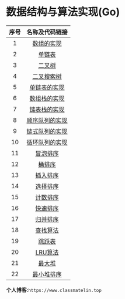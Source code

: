 # 数据结构与算法实现(Go)

|序号|名称及代码链接|
|:-:|:-:|
|1|[数组的实现](./Array/Array.go)|
|2|[单链表](./LinkedList/SingleLinkedList.go)|
|3|[二叉树](./Tree/BinaryTree.go)|
|4|[二叉搜索树](./Tree/BinarySearchTree.go)|
|5|[单链表的实现](./LinkedList/SingleLinkedList.go)|
|6|[数组栈的实现](./Stack/ArrayStack.go)|
|7|[链表栈的实现](./Stack/LinkedListStack.go)|
|8|[顺序队列的实现](./Queue/ArrayQueue.go)|
|9|[链式队列的实现](./Queue/LinkedListQueue.go)|
|10|[循环队列的实现](./Queue/CircularQueue.go)|
|11|[冒泡排序](./Sorts/BubbleSort.go)|
|12|[桶排序](./Sorts/BucketSort.go)|
|13|[插入排序](./Sorts/InsertSort.go)|
|14|[选择排序](./Sorts/SelectionSort.go)|
|15|[计数排序](./Sorts/CountingSort.go)|
|16|[快速排序](./Sorts/QuickSort.go)|
|17|[归并排序](./Sorts/MergeSort.go)|
|18|[查找算法](./Search/Search.go)|
|19|[跳跃表](./SkipList/SkipList.go)|
|20|[LRU算法](./LRU/LRU.go)|
|21|[最大堆](./Heap/MaxHeap.go)|
|22|[最小堆排序](./Heap/HeapSort.go)|




**个人博客:**`https://www.classmatelin.top`
